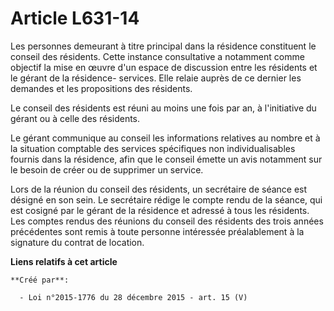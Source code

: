 # Article L631-14

Les personnes demeurant à titre principal dans la résidence constituent le conseil des résidents. Cette instance consultative
a notamment comme objectif la mise en œuvre d'un espace de discussion entre les résidents et le gérant de la résidence-
services. Elle relaie auprès de ce dernier les demandes et les propositions des résidents. 

Le conseil des résidents est réuni au moins une fois par an, à l'initiative du gérant ou à celle des résidents. 

Le gérant communique au conseil les informations relatives au nombre et à la situation comptable des services spécifiques non
individualisables fournis dans la résidence, afin que le conseil émette un avis notamment sur le besoin de créer ou de
supprimer un service. 

Lors de la réunion du conseil des résidents, un secrétaire de séance est désigné en son sein. Le secrétaire rédige le compte
rendu de la séance, qui est cosigné par le gérant de la résidence et adressé à tous les résidents. Les comptes rendus des
réunions du conseil des résidents des trois années précédentes sont remis à toute personne intéressée préalablement à la
signature du contrat de location.

**Liens relatifs à cet article**

	**Créé par**:

	  - Loi n°2015-1776 du 28 décembre 2015 - art. 15 (V)
